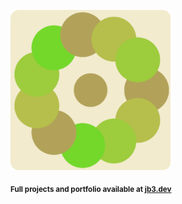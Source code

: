 <a href="https://github.com/jb3/fractal"><img width="256px" src="fractal-20251030-165730.png"/></a>

<sub>**Full projects and portfolio available at [jb3.dev](https://jb3.dev/)**</sub>
